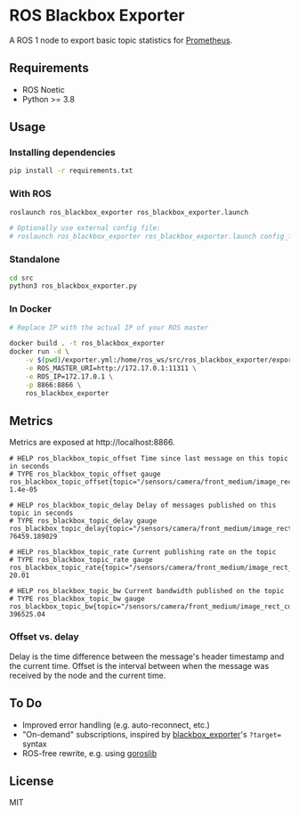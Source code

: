 # ROS Blackbox Exporter

A ROS 1 node to export basic topic statistics for [Prometheus](https://prometheus.io).

## Requirements
* ROS Noetic
* Python >= 3.8

## Usage
### Installing dependencies
```bash
pip install -r requirements.txt
```

### With ROS
```bash
roslaunch ros_blackbox_exporter ros_blackbox_exporter.launch

# Optionally use external config file:
# roslaunch ros_blackbox_exporter ros_blackbox_exporter.launch config_file:="my_config.yml"
``` 

### Standalone
```bash
cd src
python3 ros_blackbox_exporter.py
```

### In Docker
```bash
# Replace IP with the actual IP of your ROS master

docker build . -t ros_blackbox_exporter
docker run -d \
    -v $(pwd)/exporter.yml:/home/ros_ws/src/ros_blackbox_exporter/exporter.yml \
    -e ROS_MASTER_URI=http://172.17.0.1:11311 \
    -e ROS_IP=172.17.0.1 \
    -p 8866:8866 \
    ros_blackbox_exporter
```

## Metrics
Metrics are exposed at http://localhost:8866.

```
# HELP ros_blackbox_topic_offset Time since last message on this topic in seconds
# TYPE ros_blackbox_topic_offset gauge
ros_blackbox_topic_offset{topic="/sensors/camera/front_medium/image_rect_color/compressed",type="sensor_msgs/CompressedImage"} 1.4e-05

# HELP ros_blackbox_topic_delay Delay of messages published on this topic in seconds
# TYPE ros_blackbox_topic_delay gauge
ros_blackbox_topic_delay{topic="/sensors/camera/front_medium/image_rect_color/compressed",type="sensor_msgs/CompressedImage"} 76459.189029

# HELP ros_blackbox_topic_rate Current publishing rate on the topic
# TYPE ros_blackbox_topic_rate gauge
ros_blackbox_topic_rate{topic="/sensors/camera/front_medium/image_rect_color/compressed",type="sensor_msgs/CompressedImage"} 20.01

# HELP ros_blackbox_topic_bw Current bandwidth published on the topic
# TYPE ros_blackbox_topic_bw gauge
ros_blackbox_topic_bw{topic="/sensors/camera/front_medium/image_rect_color/compressed",type="sensor_msgs/CompressedImage"} 396525.04
```

### Offset vs. delay
Delay is the time difference between the message's header timestamp and the current time. Offset is the interval between when the message was received by the node and the current time.

## To Do
* Improved error handling (e.g. auto-reconnect, etc.)
* "On-demand" subscriptions, inspired by [blackbox_exporter](https://github.com/prometheus/blackbox_exporter)'s `?target=` syntax
* ROS-free rewrite, e.g. using [goroslib](https://github.com/bluenviron/goroslib)

## License
MIT